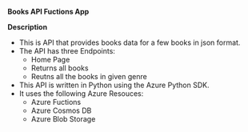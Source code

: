 ****Books API Fuctions App****

**Description**
- This is API that provides books data for a few books in json format.
- The API has three Endpoints:
    - Home Page
    - Returns all books
    - Reutns all the books in given genre
- This API is written in Python using the Azure Python SDK.
- It uses the following Azure Resouces:
    - Azure Fuctions
    - Azure Cosmos DB
    - Azure Blob Storage
  
